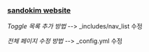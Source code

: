 ### [sandokim website](https://sandokim.github.io/)

*Toggle 목록 추가 방법* --> _includes/nav_list 수정

*전체 페이지 수정 방법* --> _config.yml 수정
